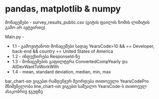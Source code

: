 # pandas, matplotlib & numpy

მონაცემები - survey_results_public.csv (გიტის ფაილის ზომის ლიმიტის გამო არ ავტვირთე)

Main.py - 
 - 1.1 - გამოვიტანოთ მონაცემები სადაც YearsCode>10 && == Developer, back-end && country == United States of America
 - 1.2 - ინდექსირება ResponseId-ზე
 - 1.3 - მონაცემების გაფილტვრა ConvertedCompYearly და AIDevWantToWorkWith
 - 1.4 - mean, standard deviation, median, min, max

bar_chart-ით ვიგებთ რამდენჯერ მეორდება თითოეული YearsCodePro მნიშვნელობა
line_chart-ით ვიგებთ საშუალო YearsCode-ს თითოეულ ასაკობრივ ჯგუფზე